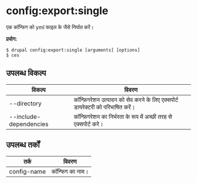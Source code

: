 # config:export:single
एक कॉन्फिग को yml फाइल के जैसे निर्यात करें।

**प्रयोग:**
```
$ drupal config:export:single [arguments] [options] 
$ ces  
```

## उपलब्ध विकल्प
विकल्प | विवरण
-------|-------------
--directory | कॉन्फ़िगरेशन उत्पादन को सेव करने के लिए एक्सपोर्ट डायरेक्टरी को परिभाषित करें।
--include-dependencies | कॉन्फ़िगरेशन का निर्भरता के रूप में अच्छी तरह से एक्सपोर्ट करे।

## उपलब्ध तर्कों
तर्क | विवरण
---------|-------------
config-name | कॉन्फिग का नाम।
